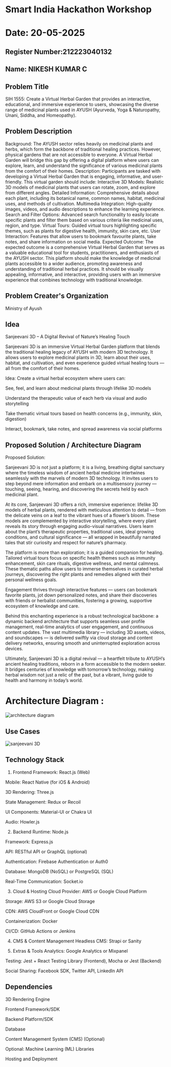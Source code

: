 # Smart India Hackathon Workshop
# Date: 20-05-2025
## Register Number:212223040132
## Name: NIKESH KUMAR C
## Problem Title
SIH 1555: Create a Virtual Herbal Garden that provides an interactive, educational, and immersive experience to users, showcasing the diverse range of medicinal plants used in AYUSH (Ayurveda, Yoga & Naturopathy, Unani, Siddha, and Homeopathy).
## Problem Description
Background: The AYUSH sector relies heavily on medicinal plants and herbs, which form the backbone of traditional healing practices. However, physical gardens that are not accessible to everyone. A Virtual Herbal Garden will bridge this gap by offering a digital platform where users can explore, learn, and understand the significance of various medicinal plants from the comfort of their homes. Description: Participants are tasked with developing a Virtual Herbal Garden that is engaging, informative, and user-friendly. This virtual garden should include: Interactive 3D Models: Realistic 3D models of medicinal plants that users can rotate, zoom, and explore from different angles. Detailed Information: Comprehensive details about each plant, including its botanical name, common names, habitat, medicinal uses, and methods of cultivation. Multimedia Integration: High-quality images, videos, and audio descriptions to enhance the learning experience. Search and Filter Options: Advanced search functionality to easily locate specific plants and filter them based on various criteria like medicinal uses, region, and type. Virtual Tours: Guided virtual tours highlighting specific themes, such as plants for digestive health, immunity, skin care, etc. User Interaction: Features that allow users to bookmark favourite plants, take notes, and share information on social media. Expected Outcome: The expected outcome is a comprehensive Virtual Herbal Garden that serves as a valuable educational tool for students, practitioners, and enthusiasts of the AYUSH sector. This platform should make the knowledge of medicinal plants accessible to a wider audience, promoting awareness and understanding of traditional herbal practices. It should be visually appealing, informative, and interactive, providing users with an immersive experience that combines technology with traditional knowledge.

## Problem Creater's Organization
Ministry of Ayush

## Idea
Sanjeevani 3D – A Digital Revival of Nature’s Healing Touch

 Sanjeevani 3D is an immersive Virtual Herbal Garden platform that blends the traditional healing legacy of AYUSH with modern 3D technology. It allows users to explore medicinal plants in 3D, learn about their uses, habitat, and cultivation, and even experience guided virtual healing tours — all from the comfort of their homes.

Idea:
Create a virtual herbal ecosystem where users can:

See, feel, and learn about medicinal plants through lifelike 3D models 

Understand the therapeutic value of each herb via visual and audio storytelling

Take thematic virtual tours based on health concerns (e.g., immunity, skin, digestion)

Interact, bookmark, take notes, and spread awareness via social platforms 


## Proposed Solution / Architecture Diagram

 Proposed Solution:

Sanjeevani 3D is not just a platform; it is a living, breathing digital sanctuary where the timeless wisdom of ancient herbal medicine intertwines seamlessly with the marvels of modern 3D technology. It invites users to step beyond mere information and embark on a multisensory journey — touching, seeing, hearing, and discovering the secrets held by each medicinal plant.

At its core, Sanjeevani 3D offers a rich, immersive experience: lifelike 3D models of herbal plants, rendered with meticulous attention to detail — from the delicate veins on a leaf to the vibrant hues of a flower’s bloom. These models are complemented by interactive storytelling, where every plant reveals its story through engaging audio-visual narratives. Users learn about the plant’s therapeutic properties, traditional uses, ideal growing conditions, and cultural significance — all wrapped in beautifully narrated tales that stir curiosity and respect for nature’s pharmacy.

The platform is more than exploration; it is a guided companion for healing. Tailored virtual tours focus on specific health themes such as immunity enhancement, skin care rituals, digestive wellness, and mental calmness. These thematic paths allow users to immerse themselves in curated herbal journeys, discovering the right plants and remedies aligned with their personal wellness goals.

Engagement thrives through interactive features — users can bookmark favorite plants, jot down personalized notes, and share their discoveries with friends or herbalist communities, fostering a growing, supportive ecosystem of knowledge and care.

Behind this enchanting experience is a robust technological backbone: a dynamic backend architecture that supports seamless user profile management, real-time analytics of user engagement, and continuous content updates. The vast multimedia library — including 3D assets, videos, and soundscapes — is delivered swiftly via cloud storage and content delivery networks, ensuring smooth and uninterrupted exploration across devices.

Ultimately, Sanjeevani 3D is a digital revival — a heartfelt tribute to AYUSH’s ancient healing traditions, reborn in a form accessible to the modern seeker. It bridges centuries of knowledge with tomorrow’s technology, making herbal wisdom not just a relic of the past, but a vibrant, living guide to health and harmony in today’s world.

# Architecture Diagram :

![architecture diagram](https://github.com/user-attachments/assets/68b1f807-1975-4abb-acdf-cb72ea4d02ca)


## Use Cases
![sanjeevani 3D](https://github.com/user-attachments/assets/325090ba-7e76-4096-b488-1bd779826704)


## Technology Stack

1. Frontend
Framework: React.js (Web)

Mobile: React Native (for iOS & Android)

3D Rendering: Three.js

State Management: Redux or Recoil

UI Components: Material-UI or Chakra UI

Audio: Howler.js

2. Backend
Runtime: Node.js

Framework: Express.js

API: RESTful API or GraphQL (optional)

Authentication: Firebase Authentication or Auth0

Database: MongoDB (NoSQL) or PostgreSQL (SQL)

Real-Time Communication: Socket.io

3. Cloud & Hosting
Cloud Provider: AWS or Google Cloud Platform

Storage: AWS S3 or Google Cloud Storage

CDN: AWS CloudFront or Google Cloud CDN

Containerization: Docker

CI/CD: GitHub Actions or Jenkins

4. CMS & Content Management
Headless CMS: Strapi or Sanity

5. Extras & Tools
Analytics: Google Analytics or Mixpanel

Testing: Jest + React Testing Library (Frontend), Mocha or Jest (Backend)

Social Sharing: Facebook SDK, Twitter API, LinkedIn API

## Dependencies

3D Rendering Engine

Frontend Framework/SDK

Backend Platform/SDK

Database

Content Management System (CMS) (Optional)

Optional: Machine Learning (ML) Libraries

Hosting and Deployment
